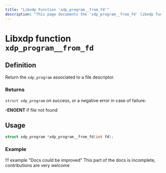 ```yaml
---
title: "Libxdp Function 'xdp_program__from_fd'"
description: "This page documents the 'xdp_program__from_fd' libxdp function, including its definition, usage, program types that can use it, and examples."
---
```

# Libxdp function `xdp_program__from_fd`

## Definition

Return the `xdp_program` associated to a file descriptor.

### Returns

`struct xdp_program` on success, or a negative error in case of failure:

**-ENOENT** if file not found
    
## Usage

```c
struct xdp_program *xdp_program__from_fd(int fd);
```

### Example

!!! example "Docs could be improved"
    This part of the docs is incomplete, contributions are very welcome
